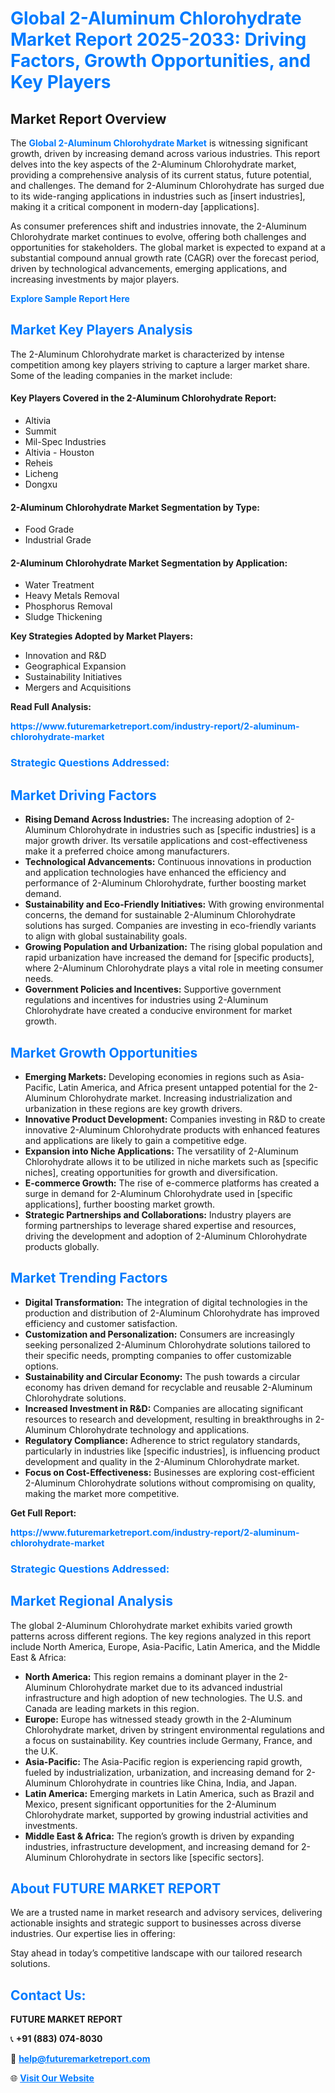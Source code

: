 <h1 style="color: #007BFF;">Global 2-Aluminum Chlorohydrate Market Report 2025-2033: Driving Factors, Growth Opportunities, and Key Players</h1>

<section id="overview">
<h2>Market Report Overview</h2>
<p>The <a href="https://www.futuremarketreport.com/industry-report/2-aluminum-chlorohydrate-market" style="color: #007BFF; text-decoration: none;"><strong>Global 2-Aluminum Chlorohydrate Market</strong></a> is witnessing significant growth, driven by increasing demand across various industries. This report delves into the key aspects of the 2-Aluminum Chlorohydrate market, providing a comprehensive analysis of its current status, future potential, and challenges. The demand for 2-Aluminum Chlorohydrate has surged due to its wide-ranging applications in industries such as [insert industries], making it a critical component in modern-day [applications].</p>
<p>As consumer preferences shift and industries innovate, the 2-Aluminum Chlorohydrate market continues to evolve, offering both challenges and opportunities for stakeholders. The global market is expected to expand at a substantial compound annual growth rate (CAGR) over the forecast period, driven by technological advancements, emerging applications, and increasing investments by major players.</p>
</section>

<section id="overview">
<p><a href="https://www.futuremarketreport.com/request-sample/reportId=44096" style="color: #007BFF; text-decoration: none;"><strong>Explore Sample Report Here</strong></a></p>
</section>

<section id="key-players">
<h2 style="color: #007BFF;">Market Key Players Analysis</h2>
<p>The 2-Aluminum Chlorohydrate market is characterized by intense competition among key players striving to capture a larger market share. Some of the leading companies in the market include:</p>
<h4>Key Players Covered in the 2-Aluminum Chlorohydrate Report:</h4>
<ul><li>Altivia</li><li>Summit</li><li>Mil-Spec Industries</li><li>Altivia - Houston</li><li>Reheis</li><li>Licheng</li><li>Dongxu</li></ul>
<h4>2-Aluminum Chlorohydrate Market Segmentation by Type:</h4>
<ul><li>Food Grade</li><li>Industrial Grade</li></ul>

<h4>2-Aluminum Chlorohydrate Market Segmentation by Application:</h4>
<ul><li>Water Treatment</li><li>Heavy Metals Removal</li><li>Phosphorus Removal</li><li>Sludge Thickening</li></ul>
<p><strong>Key Strategies Adopted by Market Players:</strong></p>
<ul>
<li>Innovation and R&D</li>
<li>Geographical Expansion</li>
<li>Sustainability Initiatives</li>
<li>Mergers and Acquisitions</li>
</ul>
</section>

<section>
<p><strong>Read Full Analysis: </strong></p><a href="https://www.futuremarketreport.com/industry-report/2-aluminum-chlorohydrate-market" style="color: #007BFF; text-decoration: none;"><strong>https://www.futuremarketreport.com/industry-report/2-aluminum-chlorohydrate-market</strong></a>
<h3 style="color: #007BFF;">Strategic Questions Addressed:</h3>
</section>

<section id="driving-factors">
<h2 style="color: #007BFF;">Market Driving Factors</h2>
<ul>
<li><strong>Rising Demand Across Industries:</strong> The increasing adoption of 2-Aluminum Chlorohydrate in industries such as [specific industries] is a major growth driver. Its versatile applications and cost-effectiveness make it a preferred choice among manufacturers.</li>
<li><strong>Technological Advancements:</strong> Continuous innovations in production and application technologies have enhanced the efficiency and performance of 2-Aluminum Chlorohydrate, further boosting market demand.</li>
<li><strong>Sustainability and Eco-Friendly Initiatives:</strong> With growing environmental concerns, the demand for sustainable 2-Aluminum Chlorohydrate solutions has surged. Companies are investing in eco-friendly variants to align with global sustainability goals.</li>
<li><strong>Growing Population and Urbanization:</strong> The rising global population and rapid urbanization have increased the demand for [specific products], where 2-Aluminum Chlorohydrate plays a vital role in meeting consumer needs.</li>
<li><strong>Government Policies and Incentives:</strong> Supportive government regulations and incentives for industries using 2-Aluminum Chlorohydrate have created a conducive environment for market growth.</li>
</ul>
</section>

<section id="growth-opportunities">
<h2 style="color: #007BFF;">Market Growth Opportunities</h2>
<ul>
<li><strong>Emerging Markets:</strong> Developing economies in regions such as Asia-Pacific, Latin America, and Africa present untapped potential for the 2-Aluminum Chlorohydrate market. Increasing industrialization and urbanization in these regions are key growth drivers.</li>
<li><strong>Innovative Product Development:</strong> Companies investing in R&D to create innovative 2-Aluminum Chlorohydrate products with enhanced features and applications are likely to gain a competitive edge.</li>
<li><strong>Expansion into Niche Applications:</strong> The versatility of 2-Aluminum Chlorohydrate allows it to be utilized in niche markets such as [specific niches], creating opportunities for growth and diversification.</li>
<li><strong>E-commerce Growth:</strong> The rise of e-commerce platforms has created a surge in demand for 2-Aluminum Chlorohydrate used in [specific applications], further boosting market growth.</li>
<li><strong>Strategic Partnerships and Collaborations:</strong> Industry players are forming partnerships to leverage shared expertise and resources, driving the development and adoption of 2-Aluminum Chlorohydrate products globally.</li>
</ul>
</section>

<section id="trending-factors">
<h2 style="color: #007BFF;">Market Trending Factors</h2>
<ul>
<li><strong>Digital Transformation:</strong> The integration of digital technologies in the production and distribution of 2-Aluminum Chlorohydrate has improved efficiency and customer satisfaction.</li>
<li><strong>Customization and Personalization:</strong> Consumers are increasingly seeking personalized 2-Aluminum Chlorohydrate solutions tailored to their specific needs, prompting companies to offer customizable options.</li>
<li><strong>Sustainability and Circular Economy:</strong> The push towards a circular economy has driven demand for recyclable and reusable 2-Aluminum Chlorohydrate solutions.</li>
<li><strong>Increased Investment in R&D:</strong> Companies are allocating significant resources to research and development, resulting in breakthroughs in 2-Aluminum Chlorohydrate technology and applications.</li>
<li><strong>Regulatory Compliance:</strong> Adherence to strict regulatory standards, particularly in industries like [specific industries], is influencing product development and quality in the 2-Aluminum Chlorohydrate market.</li>
<li><strong>Focus on Cost-Effectiveness:</strong> Businesses are exploring cost-efficient 2-Aluminum Chlorohydrate solutions without compromising on quality, making the market more competitive.</li>
</ul>
</section>

<section>
<p><strong>Get Full Report: </strong></p><a href="https://www.futuremarketreport.com/industry-report/2-aluminum-chlorohydrate-market" style="color: #007BFF; text-decoration: none;"><strong>https://www.futuremarketreport.com/industry-report/2-aluminum-chlorohydrate-market</strong></a>
<h3 style="color: #007BFF;">Strategic Questions Addressed:</h3>
</section>


<section id="regional-analysis">
<h2 style="color: #007BFF;">Market Regional Analysis</h2>
<p>The global 2-Aluminum Chlorohydrate market exhibits varied growth patterns across different regions. The key regions analyzed in this report include North America, Europe, Asia-Pacific, Latin America, and the Middle East & Africa:</p>
<ul>
<li><strong>North America:</strong> This region remains a dominant player in the 2-Aluminum Chlorohydrate market due to its advanced industrial infrastructure and high adoption of new technologies. The U.S. and Canada are leading markets in this region.</li>
<li><strong>Europe:</strong> Europe has witnessed steady growth in the 2-Aluminum Chlorohydrate market, driven by stringent environmental regulations and a focus on sustainability. Key countries include Germany, France, and the U.K.</li>
<li><strong>Asia-Pacific:</strong> The Asia-Pacific region is experiencing rapid growth, fueled by industrialization, urbanization, and increasing demand for 2-Aluminum Chlorohydrate in countries like China, India, and Japan.</li>
<li><strong>Latin America:</strong> Emerging markets in Latin America, such as Brazil and Mexico, present significant opportunities for the 2-Aluminum Chlorohydrate market, supported by growing industrial activities and investments.</li>
<li><strong>Middle East & Africa:</strong> The region’s growth is driven by expanding industries, infrastructure development, and increasing demand for 2-Aluminum Chlorohydrate in sectors like [specific sectors].</li>
</ul>
</section>

<footer>
<h2 style="color: #007BFF;">About FUTURE MARKET REPORT</h2>
<p>We are a trusted name in market research and advisory services, delivering actionable insights and strategic support to businesses across diverse industries. Our expertise lies in offering:</p>

<p>Stay ahead in today’s competitive landscape with our tailored research solutions.</p>

<h2 style="color: #007BFF;">Contact Us:</h2>
<p><strong>FUTURE MARKET REPORT</strong></p>
<p>📞 <strong>+91 (883) 074-8030</strong></p>
<p>📧 <strong><a href="mailto:help@futuremarketreport.com" style="color: #007BFF;">help@futuremarketreport.com</a></strong></p>
<p>🌐 <strong><a href="https://www.futuremarketreport.com/" style="color: #007BFF;">Visit Our Website</a></strong></p>
</footer>